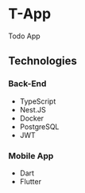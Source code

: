 # T-App

Todo App

## Technologies

### Back-End

- TypeScript
- Nest.JS
- Docker
- PostgreSQL
- JWT

### Mobile App

- Dart
- Flutter
